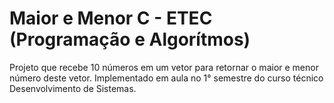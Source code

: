 # Maior e Menor C - ETEC (Programação e Algorítmos)

Projeto que recebe 10 números em um vetor para retornar o maior e menor número deste vetor. Implementado em aula no 1° semestre do curso técnico Desenvolvimento de Sistemas.